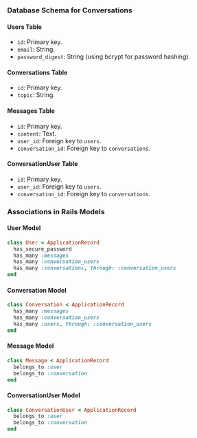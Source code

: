 ### Database Schema for Conversations

#### Users Table

- `id`: Primary key.
- `email`: String.
- `password_digest`: String (using bcrypt for password hashing).

#### Conversations Table

- `id`: Primary key.
- `topic`: String.

#### Messages Table

- `id`: Primary key.
- `content`: Text.
- `user_id`: Foreign key to `users`.
- `conversation_id`: Foreign key to `conversations`.

#### ConversationUser Table

- `id`: Primary key.
- `user_id`: Foreign key to `users`.
- `conversation_id`: Foreign key to `conversations`.

### Associations in Rails Models

#### User Model

```ruby
class User < ApplicationRecord
  has_secure_password
  has_many :messages
  has_many :conversation_users
  has_many :conversations, through: :conversation_users
end
```

#### Conversation Model

```ruby
class Conversation < ApplicationRecord
  has_many :messages
  has_many :conversation_users
  has_many :users, through: :conversation_users
end
```

#### Message Model

```ruby
class Message < ApplicationRecord
  belongs_to :user
  belongs_to :conversation
end
```

#### ConversationUser Model

```ruby
class ConversationUser < ApplicationRecord
  belongs_to :user
  belongs_to :conversation
end
```
